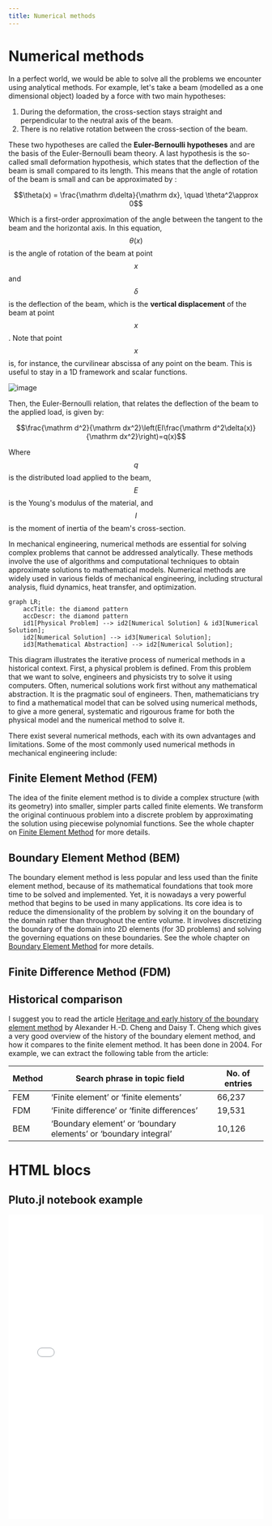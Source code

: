 ```yaml
---
title: Numerical methods
---
```

# Numerical methods

In a perfect world, we would be able to solve all the problems we encounter using analytical methods. For example, let's take a beam (modelled as a one dimensional object) loaded by a force with two main hypotheses: 

1. During the deformation, the cross-section stays straight and perpendicular to the neutral axis of the beam.
2. There is no relative rotation between the cross-section of the beam.

These two hypotheses are called the **Euler-Bernoulli hypotheses** and are the basis of the Euler-Bernoulli beam theory. A last hypothesis is the so-called small deformation hypothesis, which states that the deflection of the beam is small compared to its length. This means that the angle of rotation of the beam is small and can be approximated by :

$$\theta(x) = \frac{\mathrm d\delta}{\mathrm dx}, \quad \theta^2\approx 0$$

Which is a first-order approximation of the angle between the tangent to the beam and the horizontal axis. 
In this equation, $$\theta(x)$$ is the angle of rotation of the beam at point $$x$$ and $$\delta$$ is the deflection of the beam, which is the **vertical displacement** of the beam at point $$x$$. Note that point $$x$$ is, for instance, the curvilinear abscissa of any point on the beam. This is useful to stay in a 1D framework and scalar functions.

![image](/numenichal/assets/images/euler-bernoulli-hyp.png)

Then, the Euler-Bernoulli relation, that relates the deflection of the beam to the applied load, is given by:

$$\frac{\mathrm d^2}{\mathrm dx^2}\left(EI\frac{\mathrm d^2\delta(x)}{\mathrm dx^2}\right)=q(x)$$

Where $$q$$ is the distributed load applied to the beam, $$E$$ is the Young's modulus of the material, and $$I$$ is the moment of inertia of the beam's cross-section.

In mechanical engineering, numerical methods are essential for solving complex problems that cannot be addressed analytically. These methods involve the use of algorithms and computational techniques to obtain approximate solutions to mathematical models. Numerical methods are widely used in various fields of mechanical engineering, including structural analysis, fluid dynamics, heat transfer, and optimization.

```mermaid
graph LR;
    accTitle: the diamond pattern
    accDescr: the diamond pattern
    id1[Physical Problem] --> id2[Numerical Solution] & id3[Numerical Solution];
    id2[Numerical Solution] --> id3[Numerical Solution];
    id3[Mathematical Abstraction] --> id2[Numerical Solution];
```

This diagram illustrates the iterative process of numerical methods in a historical context. First, a physical problem is defined. From this problem that we want to solve, engineers and physicists try to solve it using computers. Often, numerical solutions work first without any mathematical abstraction. It is the pragmatic soul of engineers. Then, mathematicians try to find a mathematical model that can be solved using numerical methods, to give a more general, systematic and rigourous frame for both the physical model and the numerical method to solve it.

There exist several numerical methods, each with its own advantages and limitations. Some of the most commonly used numerical methods in mechanical engineering include:

## Finite Element Method (FEM)

The idea of the finite element method is to divide a complex structure (with its geometry) into smaller, simpler parts called finite elements. We transform the original continuous problem into a discrete problem by approximating the solution using piecewise polynomial functions. See the whole chapter on [Finite Element Method](/numenichal/docs/Numerical%20methods/finite-element-method.md) for more details.

## Boundary Element Method (BEM)

The boundary element method is less popular and less used than the finite element method, because of its mathematical foundations that took more time to be solved and implemented. Yet, it is nowadays a very powerful method that begins to be used in many applications. Its core idea is to reduce the dimensionality of the problem by solving it on the boundary of the domain rather than throughout the entire volume. It involves discretizing the boundary of the domain into 2D elements (for 3D problems) and solving the governing equations on these boundaries. See the whole chapter on [Boundary Element Method](\boundary-element-method.md) for more details.

## Finite Difference Method (FDM)

## Historical comparison

I suggest you to read the article [Heritage and early history of the boundary element method](https://www.sciencedirect.com/science/article/pii/S0955799705000020) by Alexander H.-D. Cheng and Daisy T. Cheng which gives a very good overview of the history of the boundary element method, and how it compares to the finite element method. It has been done in 2004. For example, we can extract the following table from the article:

| Method | Search phrase in topic field                                     | No. of entries |
| ------ | ---------------------------------------------------------------- | -------------- |
| FEM    | ‘Finite element’ or ‘finite elements’                            | 66,237         |
| FDM    | ‘Finite difference’ or ‘finite differences’                      | 19,531         |
| BEM    | ‘Boundary element’ or ‘boundary elements’ or ‘boundary integral’ | 10,126         |

# HTML blocs

## Pluto.jl notebook example

<iframe src="/numenichal/assets/notebooks/pluto_example.html"
        width="100%"
        height="600px"
        frameborder="0">
</iframe>